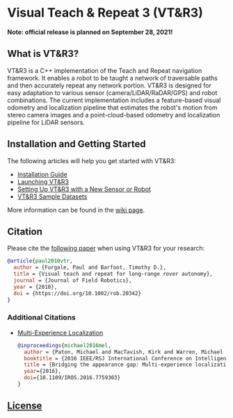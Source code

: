 # Visual Teach &amp; Repeat 3 (VT&amp;R3)

**Note: official release is planned on September 28, 2021!**

## What is VT&amp;R3?

VT&amp;R3 is a C++ implementation of the Teach and Repeat navigation framework. It enables a robot to be taught a network of traversable paths and then accurately repeat any network portion. VT&amp;R3 is designed for easy adaptation to various sensor (camera/LiDAR/RaDAR/GPS) and robot combinations. The current implementation includes a feature-based visual odometry and localization pipeline that estimates the robot's motion from stereo camera images and a point-cloud-based odometry and localization pipeline for LiDAR sensors.

## Installation and Getting Started

The following articles will help you get started with VT&amp;R3:

- [Installation Guide](https://github.com/utiasASRL/vtr3/wiki/Installation-Guide)
- [Launching VT&amp;R3](https://github.com/utiasASRL/vtr3/wiki/Launching-VTR3)
- [Setting Up VT&amp;R3 with a New Sensor or Robot](https://github.com/utiasASRL/vtr3/wiki/Setting-Up-VTR3-with-a-New-Sensor-or-Robot)
- [VT&amp;R3 Sample Datasets](https://github.com/utiasASRL/vtr3/wiki/VTR3-Sample-Datasets)

More information can be found in the [wiki page](https://github.com/utiasASRL/vtr3/wiki).

## Citation

Please cite the [following paper](https://onlinelibrary.wiley.com/doi/full/10.1002/rob.20342) when using VT&amp;R3 for your research:

```bibtex
@article{paul2010vtr,
  author = {Furgale, Paul and Barfoot, Timothy D.},
  title = {Visual teach and repeat for long-range rover autonomy},
  journal = {Journal of Field Robotics},
  year = {2010},
  doi = {https://doi.org/10.1002/rob.20342}
}
```

### Additional Citations

- [Multi-Experience Localization](https://ieeexplore.ieee.org/abstract/document/7759303)
  ```bibtex
  @inproceedings{michael2016mel,
    author = {Paton, Michael and MacTavish, Kirk and Warren, Michael and Barfoot, Timothy D.},
    booktitle = {2016 IEEE/RSJ International Conference on Intelligent Robots and Systems (IROS)},
    title = {Bridging the appearance gap: Multi-experience localization for long-term visual teach and repeat},
    year={2016},
    doi={10.1109/IROS.2016.7759303}
  }
  ```

## [License](./LICENSE)
